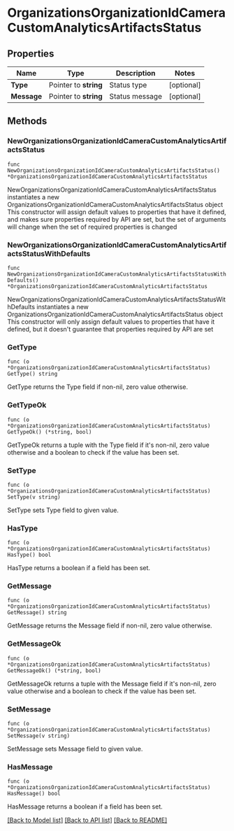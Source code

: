 # OrganizationsOrganizationIdCameraCustomAnalyticsArtifactsStatus

## Properties

Name | Type | Description | Notes
------------ | ------------- | ------------- | -------------
**Type** | Pointer to **string** | Status type | [optional] 
**Message** | Pointer to **string** | Status message | [optional] 

## Methods

### NewOrganizationsOrganizationIdCameraCustomAnalyticsArtifactsStatus

`func NewOrganizationsOrganizationIdCameraCustomAnalyticsArtifactsStatus() *OrganizationsOrganizationIdCameraCustomAnalyticsArtifactsStatus`

NewOrganizationsOrganizationIdCameraCustomAnalyticsArtifactsStatus instantiates a new OrganizationsOrganizationIdCameraCustomAnalyticsArtifactsStatus object
This constructor will assign default values to properties that have it defined,
and makes sure properties required by API are set, but the set of arguments
will change when the set of required properties is changed

### NewOrganizationsOrganizationIdCameraCustomAnalyticsArtifactsStatusWithDefaults

`func NewOrganizationsOrganizationIdCameraCustomAnalyticsArtifactsStatusWithDefaults() *OrganizationsOrganizationIdCameraCustomAnalyticsArtifactsStatus`

NewOrganizationsOrganizationIdCameraCustomAnalyticsArtifactsStatusWithDefaults instantiates a new OrganizationsOrganizationIdCameraCustomAnalyticsArtifactsStatus object
This constructor will only assign default values to properties that have it defined,
but it doesn't guarantee that properties required by API are set

### GetType

`func (o *OrganizationsOrganizationIdCameraCustomAnalyticsArtifactsStatus) GetType() string`

GetType returns the Type field if non-nil, zero value otherwise.

### GetTypeOk

`func (o *OrganizationsOrganizationIdCameraCustomAnalyticsArtifactsStatus) GetTypeOk() (*string, bool)`

GetTypeOk returns a tuple with the Type field if it's non-nil, zero value otherwise
and a boolean to check if the value has been set.

### SetType

`func (o *OrganizationsOrganizationIdCameraCustomAnalyticsArtifactsStatus) SetType(v string)`

SetType sets Type field to given value.

### HasType

`func (o *OrganizationsOrganizationIdCameraCustomAnalyticsArtifactsStatus) HasType() bool`

HasType returns a boolean if a field has been set.

### GetMessage

`func (o *OrganizationsOrganizationIdCameraCustomAnalyticsArtifactsStatus) GetMessage() string`

GetMessage returns the Message field if non-nil, zero value otherwise.

### GetMessageOk

`func (o *OrganizationsOrganizationIdCameraCustomAnalyticsArtifactsStatus) GetMessageOk() (*string, bool)`

GetMessageOk returns a tuple with the Message field if it's non-nil, zero value otherwise
and a boolean to check if the value has been set.

### SetMessage

`func (o *OrganizationsOrganizationIdCameraCustomAnalyticsArtifactsStatus) SetMessage(v string)`

SetMessage sets Message field to given value.

### HasMessage

`func (o *OrganizationsOrganizationIdCameraCustomAnalyticsArtifactsStatus) HasMessage() bool`

HasMessage returns a boolean if a field has been set.


[[Back to Model list]](../README.md#documentation-for-models) [[Back to API list]](../README.md#documentation-for-api-endpoints) [[Back to README]](../README.md)


